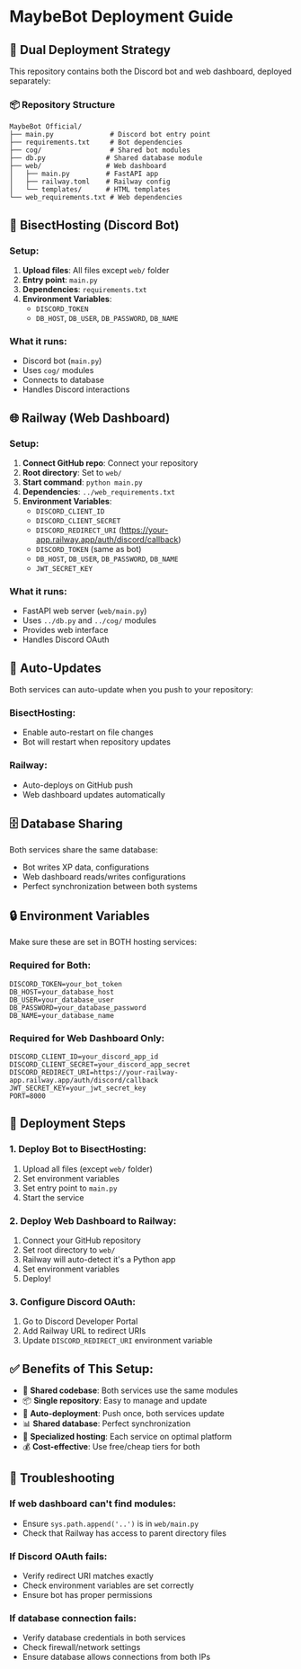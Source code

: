 # MaybeBot Deployment Guide

## 🚀 Dual Deployment Strategy

This repository contains both the Discord bot and web dashboard, deployed separately:

### 📦 Repository Structure
```
MaybeBot Official/
├── main.py              # Discord bot entry point
├── requirements.txt     # Bot dependencies
├── cog/                 # Shared bot modules
├── db.py               # Shared database module
├── web/                # Web dashboard
│   ├── main.py         # FastAPI app
│   ├── railway.toml    # Railway config
│   └── templates/      # HTML templates
└── web_requirements.txt # Web dependencies
```

## 🤖 BisectHosting (Discord Bot)

### Setup:
1. **Upload files**: All files except `web/` folder
2. **Entry point**: `main.py`
3. **Dependencies**: `requirements.txt`
4. **Environment Variables**:
   - `DISCORD_TOKEN`
   - `DB_HOST`, `DB_USER`, `DB_PASSWORD`, `DB_NAME`

### What it runs:
- Discord bot (`main.py`)
- Uses `cog/` modules
- Connects to database
- Handles Discord interactions

## 🌐 Railway (Web Dashboard)

### Setup:
1. **Connect GitHub repo**: Connect your repository
2. **Root directory**: Set to `web/`
3. **Start command**: `python main.py`
4. **Dependencies**: `../web_requirements.txt`
5. **Environment Variables**:
   - `DISCORD_CLIENT_ID`
   - `DISCORD_CLIENT_SECRET`
   - `DISCORD_REDIRECT_URI` (https://your-app.railway.app/auth/discord/callback)
   - `DISCORD_TOKEN` (same as bot)
   - `DB_HOST`, `DB_USER`, `DB_PASSWORD`, `DB_NAME`
   - `JWT_SECRET_KEY`

### What it runs:
- FastAPI web server (`web/main.py`)
- Uses `../db.py` and `../cog/` modules
- Provides web interface
- Handles Discord OAuth

## 🔄 Auto-Updates

Both services can auto-update when you push to your repository:

### BisectHosting:
- Enable auto-restart on file changes
- Bot will restart when repository updates

### Railway:
- Auto-deploys on GitHub push
- Web dashboard updates automatically

## 🗄️ Database Sharing

Both services share the same database:
- Bot writes XP data, configurations
- Web dashboard reads/writes configurations
- Perfect synchronization between both systems

## 🔒 Environment Variables

Make sure these are set in BOTH hosting services:

### Required for Both:
```
DISCORD_TOKEN=your_bot_token
DB_HOST=your_database_host
DB_USER=your_database_user
DB_PASSWORD=your_database_password
DB_NAME=your_database_name
```

### Required for Web Dashboard Only:
```
DISCORD_CLIENT_ID=your_discord_app_id
DISCORD_CLIENT_SECRET=your_discord_app_secret
DISCORD_REDIRECT_URI=https://your-railway-app.railway.app/auth/discord/callback
JWT_SECRET_KEY=your_jwt_secret_key
PORT=8000
```

## 🚀 Deployment Steps

### 1. Deploy Bot to BisectHosting:
1. Upload all files (except `web/` folder)
2. Set environment variables
3. Set entry point to `main.py`
4. Start the service

### 2. Deploy Web Dashboard to Railway:
1. Connect your GitHub repository
2. Set root directory to `web/`
3. Railway will auto-detect it's a Python app
4. Set environment variables
5. Deploy!

### 3. Configure Discord OAuth:
1. Go to Discord Developer Portal
2. Add Railway URL to redirect URIs
3. Update `DISCORD_REDIRECT_URI` environment variable

## ✅ Benefits of This Setup:

- 🔄 **Shared codebase**: Both services use the same modules
- 📦 **Single repository**: Easy to manage and update
- 🔄 **Auto-deployment**: Push once, both services update
- 📊 **Shared database**: Perfect synchronization
- 🎯 **Specialized hosting**: Each service on optimal platform
- 💰 **Cost-effective**: Use free/cheap tiers for both

## 🔧 Troubleshooting

### If web dashboard can't find modules:
- Ensure `sys.path.append('..')` is in `web/main.py`
- Check that Railway has access to parent directory files

### If Discord OAuth fails:
- Verify redirect URI matches exactly
- Check environment variables are set correctly
- Ensure bot has proper permissions

### If database connection fails:
- Verify database credentials in both services
- Check firewall/network settings
- Ensure database allows connections from both IPs
